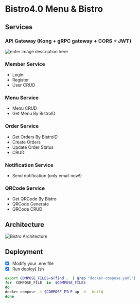 # Bistro4.0 Menu & Bistro

## Services
### API Gateway (Kong + gRPC gateway + CORS + JWT)
![enter image description here](https://grpc-ecosystem.github.io/grpc-gateway/assets/images/architecture_introduction_diagram.svg)
### Member Service
- Login
- Register
- User CRUD
### Menu Service
- Menu CRUD
- Get Menu By BistroID
### Order Service
- Get Orders By BistroID
- Create Orders
- Update Order Status
- CRUD
### Notification Service
- Send notification (only email now!)
### QRCode Service
- Get QRCode By Bistro
- QRCode Generate
- QRCode CRUD

## Architecture

![Bistro Architecture](https://res.cloudinary.com/dr7jgcz4b/image/upload/v1669484504/bistro_application_architecture_cim2kj.png)

## Deployment

 - [x] Modify your .env file
 - [x] Run deploy[.]sh

```bash deploy.sh
export COMPOSE_FILES=$(find .  | grep "docker-compose.yaml")
for  COMPOSE_FILE  in  $COMPOSE_FILES
do
docker-compose -f $COMPOSE_FILE up -d --build
done
```
